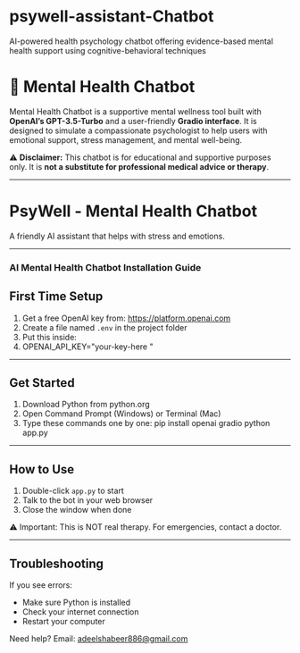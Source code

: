 # psywell-assistant-Chatbot
AI-powered health psychology chatbot offering evidence-based mental health support using cognitive-behavioral techniques
# 🧠  Mental Health Chatbot

  Mental Health Chatbot is a supportive mental wellness tool built with **OpenAI’s GPT-3.5-Turbo** and a user-friendly **Gradio interface**. It is designed to simulate a compassionate psychologist to help users with emotional support, stress management, and mental well-being.

⚠️ **Disclaimer:** This chatbot is for educational and supportive purposes only. It is **not a substitute for professional medical advice or therapy**.

---

# PsyWell - Mental Health Chatbot

A friendly AI assistant that helps with stress and emotions.

---

###   AI Mental Health Chatbot Installation Guide

## First Time Setup

1. Get a free OpenAI key from: https://platform.openai.com
2. Create a file named `.env` in the project folder
3. Put this inside:
4. OPENAI_API_KEY="your-key-here "

 ---

## Get Started

1. Download Python from python.org
2. Open Command Prompt (Windows) or Terminal (Mac)
3. Type these commands one by one:
pip install openai gradio
python app.py

---

## How to Use

1. Double-click `app.py` to start
2. Talk to the bot in your web browser
3. Close the window when done

⚠️ Important: This is NOT real therapy. For emergencies, contact a doctor.

---

## Troubleshooting

If you see errors:
- Make sure Python is installed
- Check your internet connection
- Restart your computer

Need help? Email: adeelshabeer886@gmail.com


